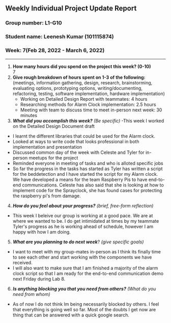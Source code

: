 

## Weekly Individual Project Update Report
### Group number: L1-G10
### Student name: Leenesh Kumar (101115874)
### Week: 7(Feb 28, 2022 - March 6, 2022)
___
1. **How many hours did you spend on the project this week? (0-10)**  
   7
2. **Give rough breakdown of hours spent on 1-3 of the following:**
   (meetings, information gathering, design, research, brainstorming, evaluating options, prototyping options, writing/documenting, refactoring, testing, software implementation, hardware implementation)  
   - Working on Detailed Design Report with teammates: 4 hours 
   - Researching methods for Alarm Clock implementation: 2.5 hours
   - Meeting with team to discuss time to meet in-person next week: 30 minutes
3. ***What did you accomplish this week?*** _(Be specific)_
  -This week I worked on the Detailed Design Document draft
  - I learnt the different libraries that could be used for the Alarm clock.
  - Looked at ways to write code that looks professional in both implementation and presentation
  - Discussed common day of the week with Celeste and Tyler for in-person meetups for the project
  - Reminded everyone in meeting of tasks and who is alloted specific jobs
  -   So far the progress in the tasks has started as Tyler has written a script for the beddetection and I have started the script for my Alarm clock. We have developed a means
  for the team Raspberry Pis to have end-to-end communications. Celeste has also said that she is looking at how to implement code for the Sprayclock, she has found cases for protecting
  the raspberry pi's from damage.
4. ***How do you feel about your progress?*** _(brief, free-form reflection)_
  - This week I beleive our group is working at a good pace. We are at where we wanted to be. I do get intimidated at times by my teammate Tyler's progress as he is working ahead
  of schedule, however I am happy with how I am doing.
5. ***What are you planning to do next week***? _(give specific goals)_
  - I want to meet with my group-mates in-person as I think its finally time to see each other and start working with the components we have received.
  - I will also want to make sure that I am finished a majority of the alarm clock script so that I am ready for the end-to-end communication demo next Friday during Lab 8.
6. ***Is anything blocking you that you need from others?*** _(What do you need from whom)_
  - As of now I do not think Im being necessarily blocked by others. I feel that everything is going well so far. Most of the doubts I get now are thing that can be answered with a
  quick google search.

